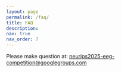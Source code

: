 ```yaml
---
layout: page
permalink: /faq/
title: FAQ
description:
nav: true
nav_order: 7
---
```


Please make question at: [neurips2025-eeg-competition@googlegroups.com](mailto:neurips2025-eeg-competition@googlegroups.com)